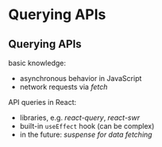 # Querying APIs

## Querying APIs

basic knowledge:

- asynchronous behavior in JavaScript
- network requests via _fetch_

API queries in React:

- libraries, e.g. _react-query_, _react-swr_
- built-in `useEffect` hook (can be complex)
- in the future: _suspense for data fetching_
